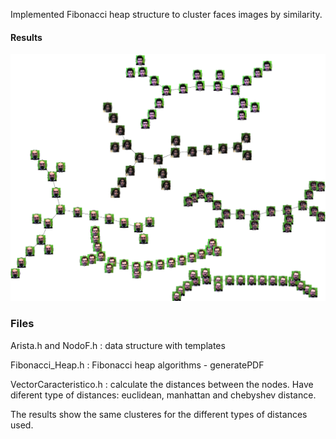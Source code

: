 
Implemented Fibonacci heap structure to cluster faces images by similarity.
#### Results
![](readme_images/fibonacciHeapResult.png)
### Files
Arista.h and NodoF.h : data structure with templates

Fibonacci_Heap.h : Fibonacci heap algorithms
	- generatePDF

VectorCaracteristico.h : calculate the distances between the nodes. Have diferent type of distances: euclidean, manhattan and chebyshev distance. 

The results show the same clusteres for the different types of distances used.